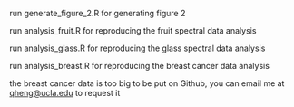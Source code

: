 run generate_figure_2.R for generating figure 2 

run analysis_fruit.R for reproducing the fruit spectral data analysis

run analysis_glass.R for reproducing the glass spectral data analysis

run analysis_breast.R for reproducing the breast cancer data analysis

the breast cancer data is too big to be put on Github, you can email me at qheng@ucla.edu to request it
